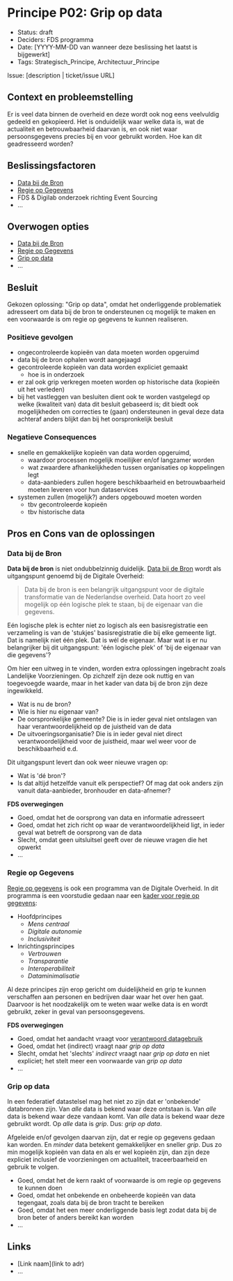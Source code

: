 # Principe P02: Grip op data

- Status: draft
- Deciders: FDS programma
- Date: [YYYY-MM-DD van wanneer deze beslissing het laatst is bijgewerkt] <!-- optional. To customize the ordering without relying on Git creation dates and filenames -->
- Tags: Strategisch_Principe, Architectuur_Principe

Issue: [description | ticket/issue URL] <!-- optional -->

## Context en probleemstelling

Er is veel data binnen de overheid en deze wordt ook nog eens veelvuldig gedeeld en gekopieerd. Het is onduidelijk waar welke data is,
wat de actualiteit en betrouwbaarheid daarvan is,
en ook niet waar persoonsgegevens precies bij en voor gebruikt worden.
Hoe kan dit geadresseerd worden?

## Beslissingsfactoren <!-- optional -->

- [Data bij de Bron](#data-bij-de-bron)
- [Regie op Gegevens](#regie-op-gegevens)
- FDS & Digilab onderzoek richting Event Sourcing
- … <!-- numbers of drivers can vary -->

## Overwogen opties

- [Data bij de Bron](#data-bij-de-bron)
- [Regie op Gegevens](#regie-op-gegevens)
- [Grip op data](#grip-op-data)
- … <!-- numbers of options can vary -->

## Besluit

Gekozen oplossing: "Grip op data", omdat het onderliggende problematiek adresseert om data bij de bron te ondersteunen cq mogelijk te maken en een voorwaarde is om regie op gegevens te kunnen realiseren.

### Positieve gevolgen <!-- optional -->

- ongecontroleerde kopieën van data moeten worden opgeruimd
- data bij de bron ophalen wordt aangejaagd
- gecontroleerde kopieën van data worden expliciet gemaakt
  - hoe is in onderzoek
- er zal ook grip verkregen moeten worden op historische data (kopieën uit het verleden)
- bij het vastleggen van besluiten dient ook te worden vastgelegd op welke (kwaliteit van) data dit besluit gebaseerd is; dit biedt ook mogelijkheden om correcties te (gaan) ondersteunen in geval deze data achteraf anders blijkt dan bij het oorspronkelijk besluit

### Negatieve Consequences <!-- optional -->

- snelle en gemakkelijke kopieën van data worden opgeruimd,
  - waardoor processen mogelijk moeilijker en/of langzamer worden
  - wat zwaardere afhankelijkheden tussen organisaties op koppelingen legt
  - data-aanbieders zullen hogere beschikbaarheid en betrouwbaarheid moeten leveren voor hun dataservices
- systemen zullen (mogelijk?) anders opgebouwd moeten worden
  - tbv gecontroleerde kopieën
  - tbv historische data

## Pros en Cons van de oplossingen <!-- optional -->

### Data bij de Bron

**Data bij de bron** is niet ondubbelzinnig duidelijk.
[Data bij de Bron](https://www.digitaleoverheid.nl/data-bij-de-bron/) wordt als uitgangspunt genoemd bij de Digitale Overheid:

> Data bij de bron is een belangrijk uitgangspunt voor de digitale transformatie van de Nederlandse overheid. Data hoort zo veel mogelijk op één logische plek te staan, bij de eigenaar van die gegevens.

Eén logische plek is echter niet zo logisch als een basisregistratie een verzameling is van de 'stukjes' basisregistratie die bij elke gemeente ligt.
Dat is namelijk niet één plek.
Dat is wél de eigenaar.
Maar wat is er nu belangrijker bij dit uitgangspunt: 'één logische plek' of 'bij de eigenaar van die gegevens'?

Om hier een uitweg in te vinden, worden extra oplossingen ingebracht zoals Landelijke Voorzieningen.
Op zichzelf zijn deze ook nuttig en van toegevoegde waarde,
maar in het kader van data bij de bron zijn deze ingewikkeld.

- Wat is nu de bron?
- Wie is hier nu eigenaar van?
- De oorspronkelijke gemeente? Die is in ieder geval niet ontslagen van haar verantwoordelijkheid op de juistheid van de data
- De uitvoeringsorganisatie? Die is in ieder geval niet direct verantwoordelijkheid voor de juistheid, maar wel weer voor de beschikbaarheid e.d.

Dit uitgangspunt levert dan ook weer nieuwe vragen op:

- Wat is 'dé bron'?
- Is dat altijd hetzelfde vanuit elk perspectief? Of mag dat ook anders zijn vanuit data-aanbieder, bronhouder en data-afnemer?

**FDS overwegingen**

- Goed, omdat het de oorsprong van data en informatie adresseert
- Goed, omdat het zich richt op waar de verantwoordelijkheid ligt, in ieder geval wat betreft de oorsprong van de data
- Slecht, omdat geen uitsluitsel geeft over de nieuwe vragen die het opwerkt
- … <!-- numbers of pros and cons can vary -->

### Regie op Gegevens

[Regie op gegevens](https://www.digitaleoverheid.nl/overzicht-van-alle-onderwerpen/regie-op-gegevens/) is ook een programma van de Digitale Overheid.
In dit programma is een voorstudie gedaan naar een [kader voor regie op gegevens](https://rog.pleio.nl/news/view/f0dc6a48-97e1-4102-a656-72e86a811511/voorstudie-naar-een-kader-voor-regie-op-gegevens):

- Hoofdprincipes
  - _Mens centraal_ 
  - _Digitale autonomie_
  - _Inclusiviteit_
- Inrichtingsprincipes 
  - _Vertrouwen_
  - _Transparantie_
  - _Interoperabiliteit_
  - _Dataminimalisatie_

Al deze principes zijn erop gericht om duidelijkheid en grip te kunnen verschaffen aan personen en bedrijven daar waar het over hen gaat.
Daarvoor is het noodzakelijk om te weten waar welke data is en wordt gebruikt, zeker in geval van persoonsgegevens.

**FDS overwegingen**

- Goed, omdat het aandacht vraagt voor [verantwoord datagebruik](./20230915-P01-verantwoord-datagebruik.md)
- Goed, omdat het (indirect) vraagt naar _grip op data_
- Slecht, omdat het 'slechts' _indirect_ vraagt naar _grip op data_ en niet expliciet; het stelt meer een voorwaarde van _grip op data_
- … <!-- numbers of pros and cons can vary -->

### Grip op data

In een federatief datastelsel mag het niet zo zijn dat er 'onbekende' databronnen zijn.
Van _alle_ data is bekend waar deze ontstaan is.
Van _alle_ data is bekend waar deze vandaan komt.
Van _alle_ data is bekend waar deze gebruikt wordt.
Op _alle_ data is _grip_.
Dus: _grip op data_.

Afgeleide en/of gevolgen daarvan zijn, dat er regie op gegevens gedaan kan worden.
En _minder_ data betekent gemakkelijker en sneller _grip_.
Dus zo min mogelijk kopieën van data en als er wel kopieën zijn,
dan zijn deze expliciet inclusief de voorzieningen om actualiteit, traceerbaarheid en gebruik te volgen.

- Goed, omdat het de kern raakt of voorwaarde is om regie op gegevens te kunnen doen
- Goed, omdat het onbekende en onbeheerde kopieën van data tegengaat, zoals data bij de bron tracht te bereiken
- Goed, omdat het een meer onderliggende basis legt zodat data bij de bron beter of anders bereikt kan worden
- … <!-- numbers of pros and cons can vary -->

## Links <!-- optional -->

- [Link naam](link to adr) <!-- example: Refined by [xxx](yyyymmdd-xxx.md) -->
- … <!-- numbers of links can vary -->

